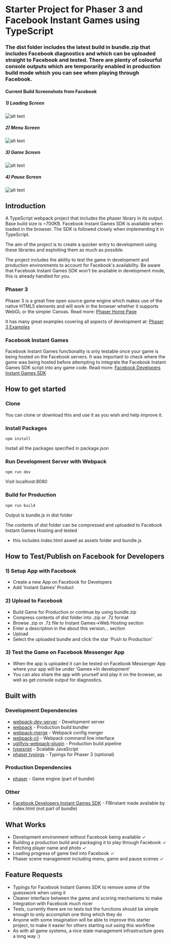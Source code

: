 # Starter Project for Phaser 3 and Facebook Instant Games using TypeScript

### The dist folder includes the latest build in bundle.zip that includes Facebook diagnostics and which can be uploaded straight to Facebook and tested. There are plenty of colourful console outputs which are temporarily enabled in production build mode which you can see when playing through Facebook.
#### Current Build Screenshots from Facebook
##### 1) Loading Screen
![alt text](https://www.dropbox.com/s/wskkdpzb2zn9sxo/1.Loading.jpg?raw=1)
##### 2) Menu Screen
![alt text](https://www.dropbox.com/s/plxqwz5fxjtcv6u/2.MenuScene.jpg?raw=1)
##### 3) Game Screen
![alt text](https://www.dropbox.com/s/tocz6umseuwqm3b/3.GameScene.jpg?raw=1)
##### 4) Pause Screen
![alt text](https://www.dropbox.com/s/djmikaoe8ngfsw3/4.PauseScene.jpg?raw=1)


## Introduction
A TypeScript webpack project that includes the phaser library in its output. Base build size is ~700KB. Facebook Instant Games SDK is available when loaded in the browser. The SDK is followed closely when implementing it in TypeScript.

The aim of the project is to create a quicker entry to development using these libraries and exploiting them as much as possible.

The project includes the ability to test the game in development and production environments to account for Facebook's availability. Be aware that Facebook Instant Games SDK won't be available in development mode, this is already handled for you.

### Phaser 3
Phaser 3 is a great free open source game engine which makes use of the native HTML5 elements and will work in the browser whether it supports WebGL or the simpler Canvas. 
Read more: [Phaser Home Page](http://phaser.io/)

It has many great examples covering all aspects of development at: [Phaser 3 Examples](http://labs.phaser.io/)

### Facebook Instant Games
Facebook Instant Games functionality is only testable once your game is being hosted on the Facebook servers. It was important to check where the game was being hosted before attempting to integrate the Facebook Instant Games SDK script into any game code. Read more: [Facebook Developers Instant Games SDK](https://developers.facebook.com/docs/games/instant-games/sdk)

## How to get started
### Clone
You can clone or download this and use it as you wish and help improve it.

### Install Packages
```
npm install
```
Install all the packages specified in package.json

### Run Development Server with Webpack
```
npm run dev
```
Visit localhost:8080

### Build for Production
```
npm run build
```
Output is bundle.js in dist folder

The contents of dist folder can be compressed and uploaded to Facebook Instant Games Hosting and tested
* this includes index.html aswell as assets folder and bundle.js

## How to Test/Publish on Facebook for Developers
### 1) Setup App with Facebook
* Create a new App on Facebook for Developers
* Add 'Instant Games' Product

### 2) Upload to Facebook
* Build Game for Production or continue by using bundle.zip
* Compress contents of dist folder into .zip or .7z format
* Browse .zip or .7z file to Instant Games->Web Hosting section
* Enter a description in the about this version... section
* Upload
* Select the uploaded bundle and click the star 'Push to Production'

### 3) Test the Game on Facebook Messenger App
* When the app is uploaded it can be tested on Facebook Messenger App where your app will be under 'Games->In development'
* You can also share the app with yourself and play it on the browser, as well as get console output for diagnostics.

## Built with
### Development Dependencies
* [webpack-dev-server](https://github.com/webpack/webpack-dev-server) - Development server
* [webpack](https://github.com/webpack/webpack) - Production build bundler
* [webpack-merge](https://github.com/survivejs/webpack-merge) - Webpack config merger
* [webpack-cli](https://github.com/webpack-contrib/uglifyjs-webpack-plugin) - Webpack command line interface
* [uglifyjs-webpack-plugin](https://github.com/webpack-contrib/uglifyjs-webpack-plugin) - Production build pipeline
* [typesript](https://github.com/Microsoft/TypeScript) - Scalable JavaScript
* [phaser typings](https://github.com/photonstorm/phaser3-docs/tree/master/typescript) - Typings for Phaser 3 (optional)

### Production Dependencies
* [phaser](https://github.com/photonstorm/phaser) - Game engine (part of bundle)

### Other
* [Facebook Developers Instant Games SDK](https://developers.facebook.com/docs/games/instant-games/sdk) - FBInstant made available by index.html (not part of bundle)

## What Works
* Development environment without Facebook being available ✓
* Building a production build and packaging it to play through Facebook ✓
* Fetching player name and photo ✓
* Loading progress of game tied into Facebook ✓
* Phaser scene management including menu, game and pause scenes ✓

## Feature Requests
* Typings for Facebook Instant Games SDK to remove some of the guesswork when using it
* Cleaner interface between the game and scoring mechanisms to make integration with Facebook much nicer
* Tests, currently there are no tests but the functions should be simple enough to only accomplish one thing which they do
* Anyone with some imagination will be able to improve this starter project, to make it easier for others starting out using this workflow
* As with all game systems, a nice state management infrastructure goes a long way :)
